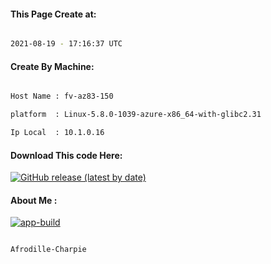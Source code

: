 
   
#### This Page Create at:

```bash

2021-08-19 - 17:16:37 UTC

```

#### Create By Machine:

```bash

Host Name : fv-az83-150

platform  : Linux-5.8.0-1039-azure-x86_64-with-glibc2.31

Ip Local  : 10.1.0.16

```
#### Download This code Here:

[![GitHub release (latest by date)](https://img.shields.io/github/v/release/Afrodille-Charpie/App-Build-1?style=for-the-badge&label=Download)](https://github.com/Afrodille-Charpie/App-Build-1/releases) 

</p> 

#### About Me :

[![app-build](https://github.com/Afrodille-Charpie/App-Build-1/actions/workflows/app-build.yml/badge.svg)](https://github.com/Afrodille-Charpie/App-Build-1/actions/workflows/app-build.yml)

```bash

Afrodille-Charpie

```

